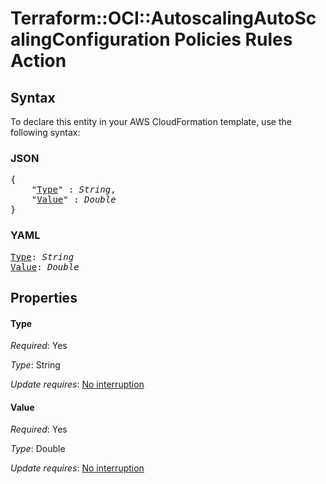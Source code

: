 # Terraform::OCI::AutoscalingAutoScalingConfiguration Policies Rules Action

## Syntax

To declare this entity in your AWS CloudFormation template, use the following syntax:

### JSON

<pre>
{
    "<a href="#type" title="Type">Type</a>" : <i>String</i>,
    "<a href="#value" title="Value">Value</a>" : <i>Double</i>
}
</pre>

### YAML

<pre>
<a href="#type" title="Type">Type</a>: <i>String</i>
<a href="#value" title="Value">Value</a>: <i>Double</i>
</pre>

## Properties

#### Type

_Required_: Yes

_Type_: String

_Update requires_: [No interruption](https://docs.aws.amazon.com/AWSCloudFormation/latest/UserGuide/using-cfn-updating-stacks-update-behaviors.html#update-no-interrupt)

#### Value

_Required_: Yes

_Type_: Double

_Update requires_: [No interruption](https://docs.aws.amazon.com/AWSCloudFormation/latest/UserGuide/using-cfn-updating-stacks-update-behaviors.html#update-no-interrupt)

